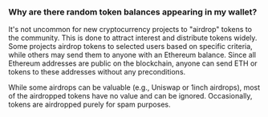 ### Why are there random token balances appearing in my wallet?

It's not uncommon for new cryptocurrency projects to "airdrop" tokens to the community. This is done to attract interest and distribute tokens widely. Some projects airdrop tokens to selected users based on specific criteria, while others may send them to anyone with an Ethereum balance. Since all Ethereum addresses are public on the blockchain, anyone can send ETH or tokens to these addresses without any preconditions.

While some airdrops can be valuable (e.g., Uniswap or 1inch airdrops), most of the airdropped tokens have no value and can be ignored. Occasionally, tokens are airdropped purely for spam purposes.